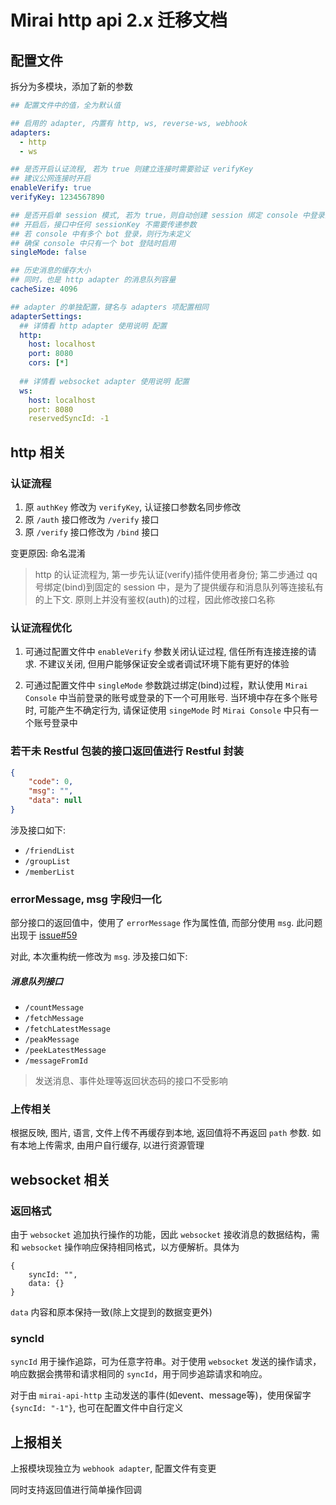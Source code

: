 #  Mirai http api 2.x 迁移文档



## 配置文件

拆分为多模块，添加了新的参数

```yaml
## 配置文件中的值，全为默认值

## 启用的 adapter, 内置有 http, ws, reverse-ws, webhook
adapters:
  - http
  - ws

## 是否开启认证流程, 若为 true 则建立连接时需要验证 verifyKey
## 建议公网连接时开启
enableVerify: true
verifyKey: 1234567890

## 是否开启单 session 模式, 若为 true，则自动创建 session 绑定 console 中登录的 bot
## 开启后，接口中任何 sessionKey 不需要传递参数
## 若 console 中有多个 bot 登录，则行为未定义
## 确保 console 中只有一个 bot 登陆时启用
singleMode: false

## 历史消息的缓存大小
## 同时，也是 http adapter 的消息队列容量
cacheSize: 4096

## adapter 的单独配置，键名与 adapters 项配置相同
adapterSettings:
  ## 详情看 http adapter 使用说明 配置
  http:
    host: localhost
    port: 8080
    cors: [*]
  
  ## 详情看 websocket adapter 使用说明 配置
  ws:
    host: localhost
    port: 8080
    reservedSyncId: -1
```

## http 相关

### 认证流程

1. 原 `authKey` 修改为 `verifyKey`, 认证接口参数名同步修改
1. 原 `/auth` 接口修改为 `/verify` 接口
2. 原 `/verify` 接口修改为 `/bind` 接口

变更原因: 命名混淆

> http 的认证流程为, 第一步先认证(verify)插件使用者身份; 第二步通过 qq 号绑定(bind)到固定的 session 中，是为了提供缓存和消息队列等连接私有的上下文. 原则上并没有鉴权(auth)的过程，因此修改接口名称

### 认证流程优化

1. 可通过配置文件中 `enableVerify` 参数关闭认证过程, 信任所有连接连接的请求. 不建议关闭, 但用户能够保证安全或者调试环境下能有更好的体验

2. 可通过配置文件中 `singleMode` 参数跳过绑定(bind)过程，默认使用 `Mirai Console` 中当前登录的账号或登录的下一个可用账号. 当环境中存在多个账号时, 可能产生不确定行为, 请保证使用 `singeMode` 时 `Mirai Console` 中只有一个账号登录中

### 若干未 Restful 包装的接口返回值进行 Restful 封装

```json
{
    "code": 0,
    "msg": "",
    "data": null
}
```

涉及接口如下: 

+ `/friendList`
+ `/groupList`
+ `/memberList`

### errorMessage, msg 字段归一化

部分接口的返回值中，使用了 `errorMessage` 作为属性值, 而部分使用 `msg`. 此问题出现于 [issue#59](https://github.com/project-mirai/mirai-api-http/issues/59)

对此, 本次重构统一修改为 `msg`. 涉及接口如下: 

##### 消息队列接口

+ `/countMessage`
+ `/fetchMessage`
+ `/fetchLatestMessage`
+ `/peakMessage`
+ `/peekLatestMessage`
+ `/messageFromId`

> 发送消息、事件处理等返回状态码的接口不受影响

### 上传相关

根据反映, 图片, 语言, 文件上传不再缓存到本地, 返回值将不再返回 `path` 参数. 如有本地上传需求, 由用户自行缓存, 以进行资源管理

## websocket 相关

### 返回格式

由于 `websocket` 追加执行操作的功能，因此 `websocket` 接收消息的数据结构，需和 `websocket` 操作响应保持相同格式，以方便解析。具体为
```
{
    syncId: "",
    data: {}
}
```

`data` 内容和原本保持一致(除上文提到的数据变更外)

### syncId

`syncId` 用于操作追踪，可为任意字符串。对于使用 `websocket` 发送的操作请求，响应数据会携带和请求相同的 `syncId`，用于同步追踪请求和响应。

对于由 `mirai-api-http` 主动发送的事件(如event、message等)，使用保留字 `{syncId: "-1"}`, 也可在配置文件中自行定义

## 上报相关

上报模块现独立为 `webhook adapter`, 配置文件有变更

同时支持返回值进行简单操作回调
